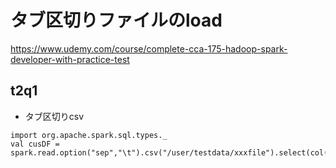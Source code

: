 # タブ区切りファイルのload

https://www.udemy.com/course/complete-cca-175-hadoop-spark-developer-with-practice-test

## t2q1
- タブ区切りcsv

```
import org.apache.spark.sql.types._
val cusDF = spark.read.option("sep","\t").csv("/user/testdata/xxxfile").select(col("_c0").as("cusid"),col("_c1").as("amount").cast(DoubleType))

```
